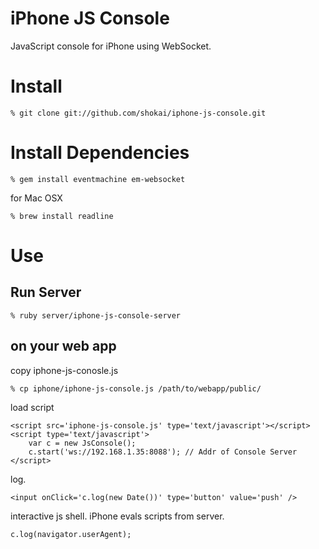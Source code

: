 iPhone JS Console
=================

JavaScript console for iPhone using WebSocket.


Install
=======

    % git clone git://github.com/shokai/iphone-js-console.git


Install Dependencies
====================

    % gem install eventmachine em-websocket


for Mac OSX

    % brew install readline



Use
===

Run Server
----------

    % ruby server/iphone-js-console-server


on your web app
---------------

copy iphone-js-conosle.js

    % cp iphone/iphone-js-console.js /path/to/webapp/public/


load script

    <script src='iphone-js-console.js' type='text/javascript'></script>
    <script type='text/javascript'>
        var c = new JsConsole();
        c.start('ws://192.168.1.35:8088'); // Addr of Console Server
    </script>


log.

    <input onClick='c.log(new Date())' type='button' value='push' />


interactive js shell. iPhone evals scripts from server.

    c.log(navigator.userAgent);
